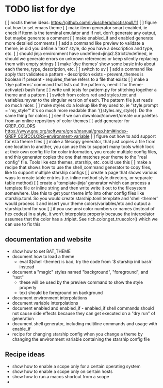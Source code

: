 # TODO list for dye

[ ] noctis theme ideas: https://github.com/liviuschera/noctis/pull/11
[ ] figure out how to set emacs theme
[ ] make iterm generator smart enabled, ie check if iterm is the terminal emulator
    and if not, don't generate any output, but maybe generate a comment
[ ] make enabled_if and enabled generate more detailed comments
[ ] add a command like preview to validate a theme, ie did you define a 'text' style,
    do you have a description and type, etc.
[ ] should jinja environment have undefined=jinja2.StrictUndefined, ie should we generate
    errors on unknown references or keep silently replacing them with empty strings
[ ] make 'dye themes' show some basic info about each theme, type, description, etc.
[ ] switch to uv
[ ] add a command like apply that validates a pattern
    - description exists
    - prevent_themes is boolean if present
    - requires_theme refers to a file that exists
[ ] make a 'dye patterns' command that lists out the patterns, need it for theme-activate() bash func
[ ] write unit tests for pattern.py for stitching together a theme and a pattern
[ ] switch from colors.red and styles.text and variables.myvar to the singular
    version of each. The pattern file just reads so much nicer.
[ ] make styles do a lookup like they used to, ie "style.prompt = 'my_style'"
    it's so much more readable than '{{styles.my_style}}. Do the same thing for
    colors
[ ] see if we can download/convert/create our palettes from an online repository of color themes
[ ] add generator for GREP_COLORS https://www.gnu.org/software/grep/manual/grep.html#index-GREP_005fCOLORS-environment-variable
[ ] figure out how to add support for eza theme files
[ ] make a filecopy generator, that just copies a file from one location to another, you can use
    this to support many tools which look at their own config file for color information, you
    create multiple config files, and this generator copies the one that matches your theme
    to the "real config" file. Tools like eza themes, starship, etc. could use this
[ ] make a recipe that shows how to use the shell_command generator to copy files, like to
    support multiple starship configs
[ ] create a page that shows various ways to create table entries (i.e. inline method style.directory, or separate table method)
[ ] create a 'template-jinja' generator which can process a template file or inline string and then write
    write it out to the filesystem somewhere. Use this to get your theme info into other config
    files like starship.toml. So you would create starship.toml.template and 'shell-themer' would
    process it and insert your theme colors/variables/etc and output a starship.toml for you
[ ] if you use ansi color numbers or names (instead of hex codes) in a style, it won't interpolate properly
    because the interpolator assumes that the color has a .triplet. See rich.color.get_truecolor() which
    we can use to fix this

## documentation and website
  - show how to set BAT_THEME
- document how to load a theme
    - eval $(shell-themer) is bad, try the code from `$ starship init bash` instead
- document a "magic" styles named "background", "foreground", and "text"
  - these will be used by the preview command to show the style properly
  - text should be foreground on background
- document environment interpolations
- document variable interpolations
- document enabled and enabled_if - enabled_if shell commands should not cause side effects because
  they can get executed on a "dry run" of generation
- document shell generator, including multiline commands and usage with enable_if
- recipe for changing starship config when you change a theme by changing the environment
  variable containing the starship config file



## Recipe ideas

- show how to enable a scope only for a certain operating system
- show how to enable a scope only on certain hosts
- show how to run a macos shortcut from a scope
-
